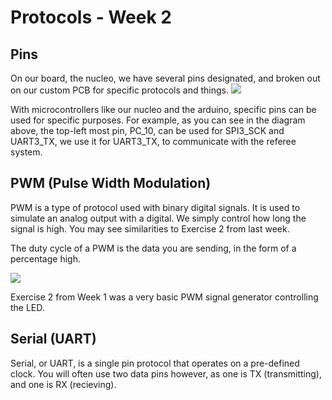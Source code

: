 # Protocols - Week 2

## Pins

On our board, the nucleo, we have several pins designated, and broken out on our custom PCB for specific protocols and things.
![](assets/NucleoPinoutMarked.png)

With microcontrollers like our nucleo and the arduino, specific pins can be used for specific purposes. For example, as you can see in the diagram above, the top-left most pin, PC_10, can be used for SPI3_SCK and UART3_TX, we use it for UART3_TX, to communicate with the referee system.

## PWM (Pulse Width Modulation)

PWM is a type of protocol used with binary digital signals. It is used to simulate an analog output with a digital. We simply control how long the signal is high. You may see similarities to Exercise 2 from last week. 

The duty cycle of a PWM is the data you are sending, in the form of a percentage high.

![](C:\Users\ansha\Projects\Training\Week-2\assets\week2_1.png)

Exercise 2 from Week 1 was a very basic PWM signal generator controlling the LED.

## Serial (UART)

Serial, or UART, is a single pin protocol that operates on a pre-defined clock. You will often use two data pins however, as one is TX (transmitting), and one is RX (recieving). 
